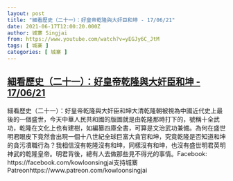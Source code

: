 ```yaml
---
layout: post
title: "細看歷史（二十一）：好皇帝乾隆與大奸臣和坤 - 17/06/21"
date: 2021-06-17T12:00:20.000Z
author: 城寨 Singjai
from: https://www.youtube.com/watch?v=yEGJy6C_JtM
tags: [ 城寨 ]
categories: [ 城寨 ]
---
```

<!--1623931220000-->
[細看歷史（二十一）：好皇帝乾隆與大奸臣和坤 - 17/06/21](https://www.youtube.com/watch?v=yEGJy6C_JtM)
------

<div>
細看歷史（二十一）：好皇帝乾隆與大奸臣和坤大清乾隆朝被視為中國近代史上最後的一個盛世，今天中華人民共和國的版圖就是由乾隆那時打下的，號稱十全武功，乾隆在文化上也有建樹，如編纂四庫全書，可算是文治武功兼備。為何在盛世明君眼皮下竟然會出現一個十八世紀全球巨富大貪官和坤，究竟乾隆是否知道和坤的貪污凟職行為？我相信沒有乾隆沒有和坤，同樣沒有和坤，也沒有盛世明君英明神武的乾隆皇帝。明君背後，總有人去做那些見不得光的事情。Facebook: https://facebook.com/kowloonsingjai支持城寨Patreonhttps://www.patreon.com/kowloonsingjai
</div>
